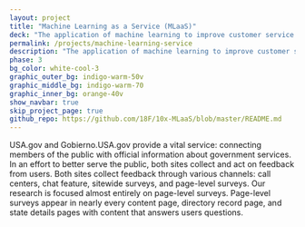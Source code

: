 ```yaml
---
layout: project
title: "Machine Learning as a Service (MLaaS)"
deck: "The application of machine learning to improve customer service in government"
permalink: /projects/machine-learning-service
description: "The application of machine learning to improve customer service in government"
phase: 3
bg_color: white-cool-3
graphic_outer_bg: indigo-warm-50v
graphic_middle_bg: indigo-warm-70
graphic_inner_bg: orange-40v
show_navbar: true
skip_project_page: true
github_repo: https://github.com/18F/10x-MLaaS/blob/master/README.md
---
```


USA.gov and Gobierno.USA.gov provide a vital service: connecting members of the public with official information about government services. In an effort to better serve the public, both sites collect and act on feedback from users. Both sites collect feedback through various channels: call centers, chat feature, sitewide surveys, and page-level surveys. Our research is focused almost entirely on page-level surveys. Page-level surveys appear in nearly every content page, directory record page, and state details pages with content that answers users questions.
